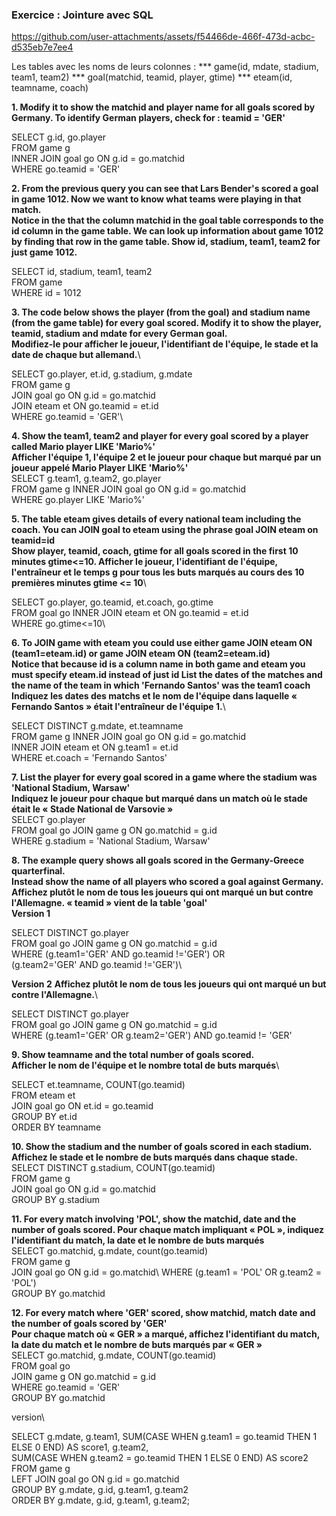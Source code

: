 ### **Exercice : Jointure avec SQL** ###

https://github.com/user-attachments/assets/f54466de-466f-473d-acbc-d535eb7e7ee4

Les tables avec les noms de leurs colonnes : 
*** game(id, mdate, stadium, team1, team2)
*** goal(matchid, teamid, player, gtime)
*** eteam(id, teamname, coach)

**1.	Modify it to show the matchid and player name for all goals scored by Germany. To identify German players, check for : teamid = 'GER'**

SELECT g.id, go.player\
FROM game g\
INNER JOIN goal go ON g.id = go.matchid\
WHERE go.teamid = 'GER'

**2. From the previous query you can see that Lars Bender's scored a goal in game 1012. Now we want to know what teams were playing in that match.\
Notice in the that the column matchid in the goal table corresponds to the id column in the game table. We can look up information about game 1012 by finding that row in the game table. Show id, stadium, team1, team2 for just game 1012.**

SELECT id, stadium, team1, team2\
FROM game\
WHERE id = 1012


**3. The code below shows the player (from the goal) and stadium name (from the game table) for every goal scored.
Modify it to show the player, teamid, stadium and mdate for every German goal.**\
**Modifiez-le pour afficher le joueur, l'identifiant de l'équipe, le stade et la date de chaque but allemand.**\

SELECT go.player, et.id, g.stadium, g.mdate\
FROM game g\
JOIN goal go ON g.id = go.matchid\
JOIN eteam et ON go.teamid = et.id\
WHERE go.teamid = 'GER'\


**4.	Show the team1, team2 and player for every goal scored by a player called Mario player LIKE 'Mario%'\
Afficher l'équipe 1, l'équipe 2 et le joueur pour chaque but marqué par un joueur appelé Mario Player LIKE 'Mario%'**\
SELECT g.team1, g.team2, go.player\
FROM game g INNER JOIN goal go ON g.id = go.matchid\
WHERE go.player LIKE 'Mario%'


**5.	The table eteam gives details of every national team including the coach. You can JOIN goal to eteam using the phrase goal JOIN eteam on teamid=id\
Show player, teamid, coach, gtime for all goals scored in the first 10 minutes gtime<=10. Afficher le joueur, l'identifiant de l'équipe, l'entraîneur et le temps g pour tous les buts marqués au cours des 10 premières minutes gtime <= 10**\

SELECT go.player, go.teamid, et.coach, go.gtime\
FROM goal go INNER JOIN eteam et ON go.teamid = et.id\
WHERE go.gtime<=10\


**6. To JOIN game with eteam you could use either game JOIN eteam ON (team1=eteam.id) or game JOIN eteam ON (team2=eteam.id)\
Notice that because id is a column name in both game and eteam you must specify eteam.id instead of just id
List the dates of the matches and the name of the team in which 'Fernando Santos' was the team1 coach\
Indiquez les dates des matchs et le nom de l'équipe dans laquelle « Fernando Santos » était l'entraîneur de l'équipe 1.**\

SELECT DISTINCT g.mdate, et.teamname\
FROM game g INNER JOIN goal go ON g.id = go.matchid\
INNER JOIN eteam et ON g.team1 = et.id\
WHERE et.coach = 'Fernando Santos'

**7. List the player for every goal scored in a game where the stadium was 'National Stadium, Warsaw'\
Indiquez le joueur pour chaque but marqué dans un match où le stade était le « Stade National de Varsovie »**\
SELECT go.player\
FROM goal go JOIN game g ON go.matchid = g.id\
WHERE g.stadium = 'National Stadium, Warsaw'


**8. The example query shows all goals scored in the Germany-Greece quarterfinal.\
Instead show the name of all players who scored a goal against Germany.\
Affichez plutôt le nom de tous les joueurs qui ont marqué un but contre l'Allemagne. « teamid » vient de la table 'goal'**\
**Version 1**

SELECT DISTINCT go.player\
FROM goal go JOIN game g ON go.matchid = g.id\
WHERE (g.team1='GER' AND go.teamid !='GER') OR\
               (g.team2='GER' AND go.teamid !='GER')\
               
**Version 2**
**Affichez plutôt le nom de tous les joueurs qui ont marqué un but contre l'Allemagne.**\

SELECT DISTINCT go.player\
FROM goal go JOIN game g ON go.matchid = g.id\
WHERE (g.team1='GER' OR g.team2='GER') AND go.teamid != 'GER'

**9.  Show teamname and the total number of goals scored.\
Afficher le nom de l'équipe et le nombre total de buts marqués**\

SELECT et.teamname, COUNT(go.teamid)\
FROM eteam et\
JOIN goal go ON et.id = go.teamid\
GROUP BY et.id\
ORDER BY teamname

**10. Show the stadium and the number of goals scored in each stadium.\
Affichez le stade et le nombre de buts marqués dans chaque stade.**\
SELECT DISTINCT g.stadium, COUNT(go.teamid)\
FROM game g\
JOIN goal go ON g.id = go.matchid\
GROUP BY g.stadium

**11. For every match involving 'POL', show the matchid, date and the number of goals scored.
Pour chaque match impliquant « POL », indiquez l'identifiant du match, la date et le nombre de buts marqués**\
SELECT go.matchid, g.mdate, count(go.teamid)\
FROM game g\
JOIN goal go ON g.id = go.matchid\ 
WHERE (g.team1 = 'POL' OR g.team2 = 'POL')\
GROUP BY go.matchid


**12. For every match where 'GER' scored, show matchid, match date and the number of goals scored by 'GER'\
Pour chaque match où « GER » a marqué, affichez l'identifiant du match, la date du match et le nombre de buts marqués par « GER »**\
SELECT go.matchid, g.mdate, COUNT(go.teamid)\
FROM goal go\
JOIN game g ON go.matchid = g.id\
WHERE go.teamid = 'GER'\
GROUP BY go.matchid

version\

SELECT g.mdate, g.team1, SUM(CASE WHEN g.team1 = go.teamid THEN 1 ELSE 0 END) AS score1, g.team2,\
  SUM(CASE WHEN g.team2 = go.teamid THEN 1 ELSE 0 END) AS score2\
FROM game g\
LEFT JOIN goal go ON g.id = go.matchid\
GROUP BY g.mdate, g.id, g.team1, g.team2\
ORDER BY g.mdate, g.id, g.team1, g.team2;




























